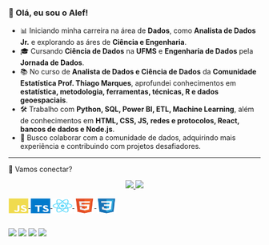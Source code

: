 ### 👋 Olá, eu sou o Alef!  

- 📊 Iniciando minha carreira na área de **Dados**, como **Analista de Dados Jr.** e explorando as áres de **Ciência e Engenharia**.  
- 🎓 Cursando **Ciência de Dados** na **UFMS** e **Engenharia de Dados** pela **Jornada de Dados**.  
- 📚 No curso de **Analista de Dados e Ciência de Dados** da **Comunidade Estatística Prof. Thiago Marques**, aprofundei conhecimentos em **estatística, metodologia, ferramentas, técnicas, R e dados geoespaciais**.  
- 🛠️ Trabalho com **Python, SQL, Power BI, ETL, Machine Learning**, além de conhecimentos em **HTML, CSS, JS, redes e protocolos, React, bancos de dados e Node.js**.  
- 🤝 Busco colaborar com a comunidade de dados, adquirindo mais experiência e contribuindo com projetos desafiadores.  

---
💬 Vamos conectar?  


<div align="center">
<a href="https://github.com/Alef-Hde-SouzaN">
<img height="180em" src="https://github-readme-stats.vercel.app/api?username=Alef-Hde-SouzaN&show_icons=true&theme=dracula&include_all_commits=true&count_private=true"/>
<img height="180em" src="https://github-readme-stats.vercel.app/api/top-langs/?username=Alef-Hde-SouzaN&layout=compact&langs_count=7&theme=dracula"/>
</div>

<div style="display: inline_block"><br>
<img align="center" alt="Dev-Js" height="30" width="40" src="https://raw.githubusercontent.com/devicons/devicon/master/icons/javascript/javascript-plain.svg">
<img align="center" alt="Dev-Ts" height="30" width="40" src="https://raw.githubusercontent.com/devicons/devicon/master/icons/typescript/typescript-plain.svg">
<img align="center" alt="Dev-React" height="30" width="40" src="https://raw.githubusercontent.com/devicons/devicon/master/icons/react/react-original.svg">
<img align="center" alt="Dev-HTML" height="30" width="40" src="https://raw.githubusercontent.com/devicons/devicon/master/icons/html5/html5-original.svg">
<img align="center" alt="Dev-CSS" height="30" width="40" src="https://raw.githubusercontent.com/devicons/devicon/master/icons/css3/css3-original.svg">


</div>

##

<div>
<a href="https://www.instagram.com/alef_hd.souza/" target="_blank"><img src="https://img.shields.io/badge/-Instagram-%23E4405F?style=for-the-badge&logo=instagram&logoColor=white"></a>
<a href = "mailto:alef.hs.nascimento@gmail.com" target="_blank"><img src="https://img.shields.io/badge/-Gmail-%23333?style=for-the-badge&logo=gmail&logoColor=white"></a>
<a href="https://www.linkedin.com/in/alef-souza-tech/" target="_blank"><img src="https://img.shields.io/badge/-LinkedIn-%230077B5?style=for-the-badge&logo=linkedin&logoColor=white"></a>
<a href="https://api.whatsapp.com/send?phone=5567998970149" target="_blank"><img src="https://img.shields.io/badge/WhatsApp-25D366?style=for-the-badge&logo=whatsapp&logoColor=white"></a>



</div>
